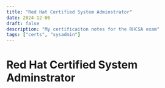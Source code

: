```yaml
---
title: "Red Hat Certified System Adminstrator"
date: 2024-12-06
draft: false
description: "My certificaiton notes for the RHCSA exam"
tags: ["certs", "sysadmin"]
---
```


# Red Hat Certified System Adminstrator